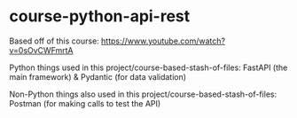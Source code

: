 # course-python-api-rest

Based off of this course: https://www.youtube.com/watch?v=0sOvCWFmrtA

Python things used in this project/course-based-stash-of-files: FastAPI (the main framework) & Pydantic (for data validation)

Non-Python things also used in this project/course-based-stash-of-files: Postman (for making calls to test the API)

